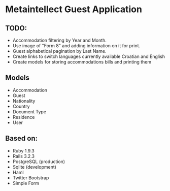 # Metaintellect Guest Application

## TODO:
* Accommodation filtering by Year and Month.
* Use image of "Form 8" and adding information on it for print.
* Guest alphabetical pagination by Last Name.
* Create links to switch languages currently available Croatian and English
* Create models for storing accommodations bills and printing them 

## Models
* Accommodation
* Guest
* Nationality
* Country
* Document Type
* Residence
* User

## Based on:
* Ruby 1.9.3
* Rails 3.2.3
* PostgreSQL (production)
* Sqlite (development)
* Haml
* Twitter Bootstrap
* Simple Form
